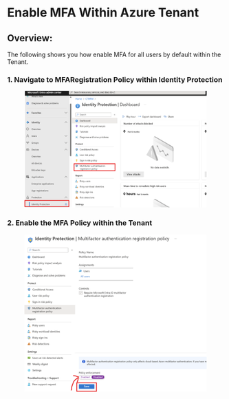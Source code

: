 # Enable MFA Within Azure Tenant

## Overview:

The following shows you how enable MFA for all users by default within the Tenant.&#x20;

### 1. Navigate to MFARegistration Policy within Identity Protection

<figure><img src="../.gitbook/assets/image (12).png" alt=""><figcaption></figcaption></figure>

### 2. Enable the MFA Policy within the Tenant

<figure><img src="../.gitbook/assets/image (1) (1) (1).png" alt=""><figcaption></figcaption></figure>



